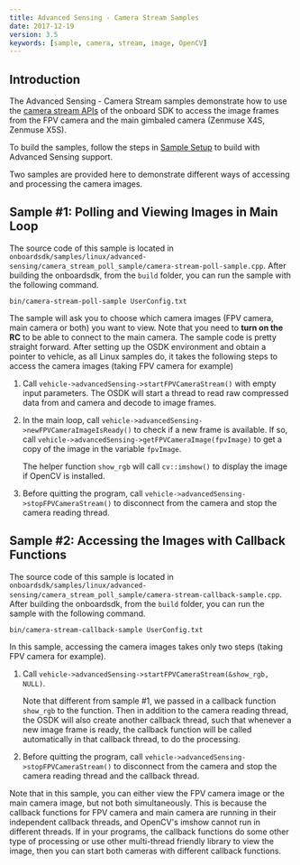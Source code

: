 ```yaml
---
title: Advanced Sensing - Camera Stream Samples
date: 2017-12-19
version: 3.5
keywords: [sample, camera, stream, image, OpenCV]
---
```


## Introduction
The Advanced Sensing - Camera Stream samples demonstrate how to use the [camera stream APIs](../guides/component-guide-advanced-sensing-camera-stream.html) of the onboard SDK to access the image frames from the FPV camera and the main gimbaled camera (Zenmuse X4S, Zenmuse X5S).

To build the samples, follow the steps in [Sample Setup](./sample-setup.html) to build with Advanced Sensing support.

Two samples are provided here to demonstrate different ways of accessing and processing the camera images.

## Sample #1: Polling and Viewing Images in Main Loop

The source code of this sample is located in `onboardsdk/samples/linux/advanced-sensing/camera_stream_poll_sample/camera-stream-poll-sample.cpp`. After building the onboardsdk, from the `build` folder, you can run the sample with the following command.
```
bin/camera-stream-poll-sample UserConfig.txt
```
The sample will ask you to choose which camera images (FPV camera, main camera or both) you want to view. Note that you need to **turn on the RC** to be able to connect to the main camera. The sample code is pretty straight forward. After setting up the OSDK environment and obtain a pointer to vehicle, as all Linux samples do, it takes the following steps to access the camera images (taking FPV camera for example)

1. Call `vehicle->advancedSensing->startFPVCameraStream()` with empty input parameters. The OSDK will start a thread to read raw compressed data from and camera and decode to image frames.

2. In the main loop, call `vehicle->advancedSensing->newFPVCameraImageIsReady()` to check if a new frame is available. If so, call `vehicle->advancedSensing->getFPVCameraImage(fpvImage)` to get a copy of the image in the variable `fpvImage`. 

   The helper function `show_rgb` will call `cv::imshow()` to display the image if OpenCV is installed.

3. Before quitting the program, call `vehicle->advancedSensing->stopFPVCameraStream()` to disconnect from the camera and stop the camera reading thread.

## Sample #2: Accessing the Images with Callback Functions

The source code of this sample is located in `onboardsdk/samples/linux/advanced-sensing/camera_stream_poll_sample/camera-stream-callback-sample.cpp`. After building the onboardsdk, from the `build` folder, you can run the sample with the following command.
```
bin/camera-stream-callback-sample UserConfig.txt
```
In this sample, accessing the camera images takes only two steps (taking FPV camera for example).

1. Call `vehicle->advancedSensing->startFPVCameraStream(&show_rgb, NULL)`. 

   Note that different from sample \#1, we passed in a callback function `show_rgb` to the function. Then in addition to the camera reading thread, the OSDK will also create another callback thread, such that whenever a new image frame is ready, the callback function will be called automatically in that callback thread, to do the processing.
   
2. Before quitting the program, call `vehicle->advancedSensing->stopFPVCameraStream()` to disconnect from the camera and stop the camera reading thread and the callback thread.

Note that in this sample, you can either view the FPV camera image or the main camera image, but not both simultaneously. This is because the callback functions for FPV camera and main camera are running in their independent callback threads, and OpenCV's imshow cannot run in different threads. If in your programs, the callback functions do some other type of processing or use other multi-thread friendly library to view the image, then you can start both cameras with different callback functions.
